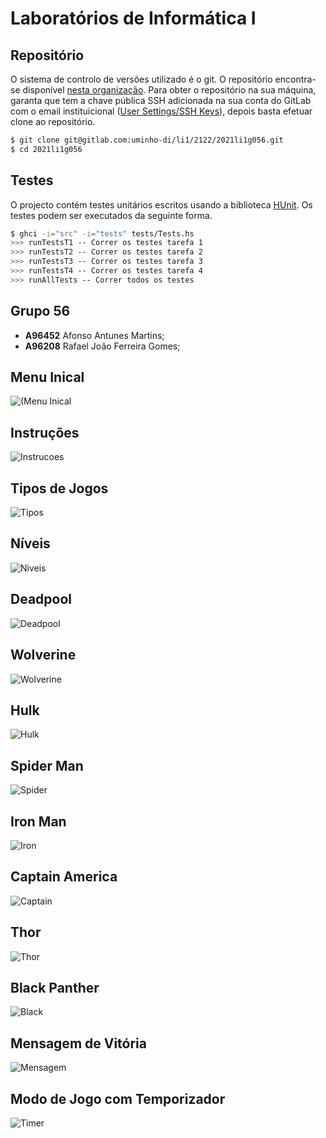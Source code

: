 # Laboratórios de Informática I

## Repositório

O sistema de controlo de versões utilizado é o git. O repositório encontra-se disponível [nesta organização](https://gitlab.com/uminho-di/li1/2122). Para obter o repositório na sua máquina, garanta que tem a chave pública SSH adicionada na sua conta do GitLab com o email instituicional ([User Settings/SSH Keys](https://gitlab.com/-/profile/keys)), depois basta efetuar clone ao repositório.

```bash
$ git clone git@gitlab.com:uminho-di/li1/2122/2021li1g056.git
$ cd 2021li1g056 
```

## Testes

O projecto contém testes unitários escritos usando a biblioteca [HUnit](https://hackage.haskell.org/package/HUnit). Os testes podem ser executados da seguinte forma.

```bash
$ ghci -i="src" -i="tests" tests/Tests.hs
>>> runTestsT1 -- Correr os testes tarefa 1
>>> runTestsT2 -- Correr os testes tarefa 2
>>> runTestsT3 -- Correr os testes tarefa 3
>>> runTestsT4 -- Correr os testes tarefa 4
>>> runAllTests -- Correr todos os testes
```

## Grupo 56

- **A96452** Afonso Antunes Martins;
- **A96208** Rafael João Ferreira Gomes;

## Menu Inical
![(Menu Inical](https://github.com/RafaGomes1/LI1-2021/blob/main/images/MenuInicial.png?raw=true)

## Instruções
![Instrucoes](https://github.com/RafaGomes1/LI1-2021/blob/main/images/Instru%C3%A7%C3%B5es.png?raw=true)

## Tipos de Jogos
![Tipos](https://github.com/RafaGomes1/LI1-2021/blob/main/images/MenuVenom.png?raw=true)

## Níveis
![Niveis](https://github.com/RafaGomes1/LI1-2021/blob/main/images/N%C3%ADveis.png?raw=true)

## Deadpool
![Deadpool](https://github.com/RafaGomes1/LI1-2021/blob/main/images/Deadpool.png?raw=true)

## Wolverine
![Wolverine](https://github.com/RafaGomes1/LI1-2021/blob/main/images/Wolverine.png?raw=true)

## Hulk
![Hulk](https://github.com/RafaGomes1/LI1-2021/blob/main/images/Hulk.png?raw=true)

## Spider Man
![Spider](https://github.com/RafaGomes1/LI1-2021/blob/main/images/Spider.png?raw=true)

## Iron Man
![Iron](https://github.com/RafaGomes1/LI1-2021/blob/main/images/IronMan.png?raw=true)

## Captain America
![Captain ](https://github.com/RafaGomes1/LI1-2021/blob/main/images/America.png?raw=true)

## Thor
![Thor](https://github.com/RafaGomes1/LI1-2021/blob/main/images/Thor.png?raw=true)

## Black Panther
![Black](https://github.com/RafaGomes1/LI1-2021/blob/main/images/Black.png?raw=true)

## Mensagem de Vitória
![Mensagem](https://github.com/RafaGomes1/LI1-2021/blob/main/images/EndGame.png?raw=true)

## Modo de Jogo com Temporizador
![Timer](https://github.com/RafaGomes1/LI1-2021/blob/main/images/Timer.png?raw=true)
